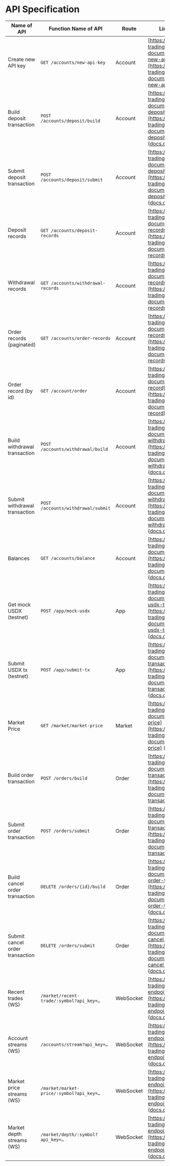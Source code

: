 # API Specification

| Name of API                     | Function Name of API                     | Route     | Link of API documentation                                                                                                                                                                                                                                |
| ------------------------------- | ---------------------------------------- | --------- | -------------------------------------------------------------------------------------------------------------------------------------------------------------------------------------------------------------------------------------------------------- |
| Create new API key              | `GET /accounts/new-api-key`              | Account   | [https://docs.deltadefi.io/start-trading/developers/api-documentation/account/create-new-api-key](https://docs.deltadefi.io/start-trading/developers/api-documentation/account/create-new-api-key) ([docs.deltadefi.io][1])                              |
| Build deposit transaction       | `POST /accounts/deposit/build`           | Account   | [https://docs.deltadefi.io/start-trading/developers/api-documentation/account/build-deposit-transaction](https://docs.deltadefi.io/start-trading/developers/api-documentation/account/build-deposit-transaction) ([docs.deltadefi.io][2])                |
| Submit deposit transaction      | `POST /accounts/deposit/submit`          | Account   | [https://docs.deltadefi.io/start-trading/developers/api-documentation/account/submit-deposit-transaction](https://docs.deltadefi.io/start-trading/developers/api-documentation/account/submit-deposit-transaction) ([docs.deltadefi.io][3])              |
| Deposit records                 | `GET /accounts/deposit-records`          | Account   | [https://docs.deltadefi.io/start-trading/developers/api-documentation/account/deposit-records](https://docs.deltadefi.io/start-trading/developers/api-documentation/account/deposit-records) ([docs.deltadefi.io][4])                                    |
| Withdrawal records              | `GET /accounts/withdrawal-records`       | Account   | [https://docs.deltadefi.io/start-trading/developers/api-documentation/account/withdrawal-records](https://docs.deltadefi.io/start-trading/developers/api-documentation/account/withdrawal-records) ([docs.deltadefi.io][5])                              |
| Order records (paginated)       | `GET /accounts/order-records`            | Account   | [https://docs.deltadefi.io/start-trading/developers/api-documentation/account/order-records](https://docs.deltadefi.io/start-trading/developers/api-documentation/account/order-records) ([docs.deltadefi.io][6])                                        |
| Order record (by id)            | `GET /account/order`                     | Account   | [https://docs.deltadefi.io/start-trading/developers/api-documentation/account/order-record](https://docs.deltadefi.io/start-trading/developers/api-documentation/account/order-record) ([docs.deltadefi.io][7])                                          |
| Build withdrawal transaction    | `POST /accounts/withdrawal/build`        | Account   | [https://docs.deltadefi.io/start-trading/developers/api-documentation/account/build-withdrawal-transaction](https://docs.deltadefi.io/start-trading/developers/api-documentation/account/build-withdrawal-transaction) ([docs.deltadefi.io][8])          |
| Submit withdrawal transaction   | `POST /accounts/withdrawal/submit`       | Account   | [https://docs.deltadefi.io/start-trading/developers/api-documentation/account/submit-withdrawal-transaction](https://docs.deltadefi.io/start-trading/developers/api-documentation/account/submit-withdrawal-transaction) ([docs.deltadefi.io][9])        |
| Balances                        | `GET /accounts/balance`                  | Account   | [https://docs.deltadefi.io/start-trading/developers/api-documentation/account/balances](https://docs.deltadefi.io/start-trading/developers/api-documentation/account/balances) ([docs.deltadefi.io][10])                                                 |
| Get mock USDX (testnet)         | `POST /app/mock-usdx`                    | App       | [https://docs.deltadefi.io/start-trading/developers/api-documentation/app/get-mock-usdx-testnet-only](https://docs.deltadefi.io/start-trading/developers/api-documentation/app/get-mock-usdx-testnet-only) ([docs.deltadefi.io][11])                     |
| Submit USDX tx (testnet)        | `POST /app/submit-tx`                    | App       | [https://docs.deltadefi.io/start-trading/developers/api-documentation/app/submit-usdx-transaction-testnet-only](https://docs.deltadefi.io/start-trading/developers/api-documentation/app/submit-usdx-transaction-testnet-only) ([docs.deltadefi.io][12]) |
| Market Price                    | `GET /market/market-price`               | Market    | [https://docs.deltadefi.io/start-trading/developers/api-documentation/market/market-price](https://docs.deltadefi.io/start-trading/developers/api-documentation/market/market-price) ([docs.deltadefi.io][13])                                           |
| Build order transaction         | `POST /orders/build`                     | Order     | [https://docs.deltadefi.io/start-trading/developers/api-documentation/order/build-order-transaction](https://docs.deltadefi.io/start-trading/developers/api-documentation/order/build-order-transaction) ([docs.deltadefi.io][14])                       |
| Submit order transaction        | `POST /orders/submit`                    | Order     | [https://docs.deltadefi.io/start-trading/developers/api-documentation/order/submit-order-transaction](https://docs.deltadefi.io/start-trading/developers/api-documentation/order/submit-order-transaction) ([docs.deltadefi.io][15])                     |
| Build cancel order transaction  | `DELETE /orders/{id}/build`              | Order     | [https://docs.deltadefi.io/start-trading/developers/api-documentation/order/build-cancel-order-transaction](https://docs.deltadefi.io/start-trading/developers/api-documentation/order/build-cancel-order-transaction) ([docs.deltadefi.io][16])         |
| Submit cancel order transaction | `DELETE /orders/submit`                  | Order     | [https://docs.deltadefi.io/start-trading/developers/api-documentation/order/submit-cancel-order-transaction](https://docs.deltadefi.io/start-trading/developers/api-documentation/order/submit-cancel-order-transaction) ([docs.deltadefi.io][17])       |
| Recent trades (WS)              | `/market/recent-trade/:symbol?api_key=…` | WebSocket | [https://docs.deltadefi.io/start-trading/developers/websocket-endpoints/recent-trades](https://docs.deltadefi.io/start-trading/developers/websocket-endpoints/recent-trades) ([docs.deltadefi.io][18])                                                   |
| Account streams (WS)            | `/accounts/stream?api_key=…`             | WebSocket | [https://docs.deltadefi.io/start-trading/developers/websocket-endpoints/account-streams](https://docs.deltadefi.io/start-trading/developers/websocket-endpoints/account-streams) ([docs.deltadefi.io][19])                                               |
| Market price streams (WS)       | `/market/market-price/:symbol?api_key=…` | WebSocket | [https://docs.deltadefi.io/start-trading/developers/websocket-endpoints/market-price-streams](https://docs.deltadefi.io/start-trading/developers/websocket-endpoints/market-price-streams) ([docs.deltadefi.io][20])                                     |
| Market depth streams (WS)       | `/market/depth/:symbol?api_key=…`        | WebSocket | [https://docs.deltadefi.io/start-trading/developers/websocket-endpoints/market-depth-streams](https://docs.deltadefi.io/start-trading/developers/websocket-endpoints/market-depth-streams) ([docs.deltadefi.io][21])                                     |

[1]: https://docs.deltadefi.io/start-trading/developers/api-documentation/account/create-new-api-key "Create new api key | DeltaDeFi"
[2]: https://docs.deltadefi.io/start-trading/developers/api-documentation/account/build-deposit-transaction "Build deposit transaction | DeltaDeFi"
[3]: https://docs.deltadefi.io/start-trading/developers/api-documentation/account/submit-deposit-transaction "Submit deposit transaction | DeltaDeFi"
[4]: https://docs.deltadefi.io/start-trading/developers/api-documentation/account/deposit-records "Deposit records | DeltaDeFi"
[5]: https://docs.deltadefi.io/start-trading/developers/api-documentation/account/withdrawal-records "Withdrawal records | DeltaDeFi"
[6]: https://docs.deltadefi.io/start-trading/developers/api-documentation/account/order-records "Order records | DeltaDeFi"
[7]: https://docs.deltadefi.io/start-trading/developers/api-documentation/account/order-record "Order record | DeltaDeFi"
[8]: https://docs.deltadefi.io/start-trading/developers/api-documentation/account/build-withdrawal-transaction "Build withdrawal transaction | DeltaDeFi"
[9]: https://docs.deltadefi.io/start-trading/developers/api-documentation/account/submit-withdrawal-transaction "Submit withdrawal transaction | DeltaDeFi"
[10]: https://docs.deltadefi.io/start-trading/developers/api-documentation/account/balances "Balances | DeltaDeFi"
[11]: https://docs.deltadefi.io/start-trading/developers/api-documentation/app/get-mock-usdx-testnet-only "Get mock USDX (testnet only) | DeltaDeFi"
[12]: https://docs.deltadefi.io/start-trading/developers/api-documentation/app/submit-usdx-transaction-testnet-only "Submit USDX transaction (testnet only) | DeltaDeFi"
[13]: https://docs.deltadefi.io/start-trading/developers/api-documentation/market/market-price "Market Price | DeltaDeFi"
[14]: https://docs.deltadefi.io/start-trading/developers/api-documentation/order/build-order-transaction "Build order transaction | DeltaDeFi"
[15]: https://docs.deltadefi.io/start-trading/developers/api-documentation/order/submit-order-transaction "Submit order Transaction | DeltaDeFi"
[16]: https://docs.deltadefi.io/start-trading/developers/api-documentation/order/build-cancel-order-transaction "Build cancel Order Transaction | DeltaDeFi"
[17]: https://docs.deltadefi.io/start-trading/developers/api-documentation/order/submit-cancel-order-transaction "Submit cancel order transaction | DeltaDeFi"
[18]: https://docs.deltadefi.io/start-trading/developers/websocket-endpoints/recent-trades "Recent trades | DeltaDeFi"
[19]: https://docs.deltadefi.io/start-trading/developers/websocket-endpoints/account-streams "Account streams | DeltaDeFi"
[20]: https://docs.deltadefi.io/start-trading/developers/websocket-endpoints/market-price-streams "Market price streams | DeltaDeFi"
[21]: https://docs.deltadefi.io/start-trading/developers/websocket-endpoints/market-depth-streams "Market depth streams | DeltaDeFi"
